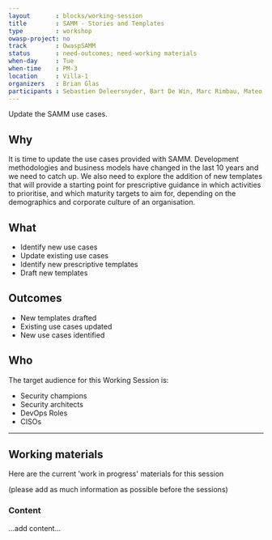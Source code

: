 ```yaml
---
layout       : blocks/working-session
title        : SAMM - Stories and Templates
type         : workshop
owasp-project: no
track        : OwaspSAMM
status       : need-outcomes; need-working materials
when-day     : Tue
when-time    : PM-3
location     : Villa-1
organizers   : Brian Glas
participants : Sebastien Deleersnyder, Bart De Win, Marc Rimbau, Mateo Martinez, Yan Kravchenko, Timo Pagel, Viktor Lindstrom
---
```


Update the SAMM use cases.

## Why

It is time to update the use cases provided with SAMM. Development methodologies and business models have changed in the last 10 years and we need to catch up. We also need to explore the addition of new templates that will provide a starting point for prescriptive guidance in which activities to prioritise, and which maturity targets to aim for, depending on the demographics and corporate culture of an organisation.

## What

- Identify new use cases
- Update existing use cases
- Identify new prescriptive templates
- Draft new templates

## Outcomes

- New templates drafted
- Existing use cases updated
- New use cases identified

## Who

The target audience for this Working Session is:

- Security champions
- Security architects
- DevOps Roles
- CISOs

--- 

## Working materials

Here are the current 'work in progress' materials for this session 

(please add as much information as possible before the sessions)

### Content

...add content...


